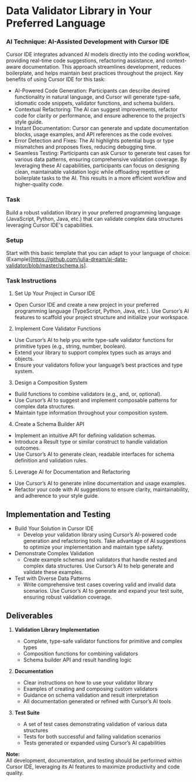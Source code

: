 # Data Validator Library in Your Preferred Language

### AI Technique: AI-Assisted Development with Cursor IDE

Cursor IDE integrates advanced AI models directly into the coding workflow, providing real-time code suggestions, refactoring assistance, and context-aware documentation. This approach streamlines development, reduces boilerplate, and helps maintain best practices throughout the project.
Key benefits of using Cursor IDE for this task:
- AI-Powered Code Generation: Participants can describe desired functionality in natural language, and Cursor will generate type-safe, idiomatic code snippets, validator functions, and schema builders.
- Contextual Refactoring: The AI can suggest improvements, refactor code for clarity or performance, and ensure adherence to the project’s style guide.
- Instant Documentation: Cursor can generate and update documentation blocks, usage examples, and API references as the code evolves.
- Error Detection and Fixes: The AI highlights potential bugs or type mismatches and proposes fixes, reducing debugging time.
- Seamless Testing: Participants can ask Cursor to generate test cases for various data patterns, ensuring comprehensive validation coverage.
By leveraging these AI capabilities, participants can focus on designing clean, maintainable validation logic while offloading repetitive or boilerplate tasks to the AI. This results in a more efficient workflow and higher-quality code.

### Task
Build a robust validation library in your preferred programming language (JavaScript, Python, Java, etc.) that can validate complex data structures leveraging Cursor IDE's capabilities.

### Setup

Start with this basic template that you can adapt to your language of choice: (Example)[https://github.com/julia-dream/ai-data-validator/blob/master/schema.js].

### Task Instructions

1. Set Up Your Project in Cursor IDE
  - Open Cursor IDE and create a new project in your preferred programming language (TypeScript, Python, Java, etc.). Use Cursor’s AI features to scaffold your project structure and initialize your workspace.
2. Implement Core Validator Functions
  - Use Cursor’s AI to help you write type-safe validator functions for primitive types (e.g., string, number, boolean).
  - Extend your library to support complex types such as arrays and objects.
  - Ensure your validators follow your language’s best practices and type system.
3. Design a Composition System
  - Build functions to combine validators (e.g., and, or, optional).
  - Use Cursor’s AI to suggest and implement composable patterns for complex data structures.
  - Maintain type information throughout your composition system.
4. Create a Schema Builder API
  - Implement an intuitive API for defining validation schemas.
  - Introduce a Result type or similar construct to handle validation outcomes.
  - Use Cursor’s AI to generate clean, readable interfaces for schema definition and validation rules.
5. Leverage AI for Documentation and Refactoring
  - Use Cursor’s AI to generate inline documentation and usage examples.
  - Refactor your code with AI suggestions to ensure clarity, maintainability, and adherence to your style guide.

## Implementation and Testing

- Build Your Solution in Cursor IDE
  - Develop your validation library using Cursor’s AI-powered code generation and refactoring tools. Take advantage of AI suggestions to optimize your implementation and maintain type safety.
- Demonstrate Complex Validation 
  - Create example schemas and validators that handle nested and complex data structures. Use Cursor’s AI to help generate and validate these examples.
- Test with Diverse Data Patterns
  - Write comprehensive test cases covering valid and invalid data scenarios. Use Cursor’s AI to generate and expand your test suite, ensuring robust validation coverage.

## Deliverables

1. **Validation Library Implementation**  
   - Complete, type-safe validator functions for primitive and complex types  
   - Composition functions for combining validators  
   - Schema builder API and result handling logic

2. **Documentation**  
   - Clear instructions on how to use your validator library  
   - Examples of creating and composing custom validators  
   - Guidance on schema validation and result interpretation  
   - All documentation generated or refined with Cursor’s AI tools

3. **Test Suite**  
   - A set of test cases demonstrating validation of various data structures  
   - Tests for both successful and failing validation scenarios  
   - Tests generated or expanded using Cursor’s AI capabilities

**Note:**  
All development, documentation, and testing should be performed within Cursor IDE, leveraging its AI features to maximize productivity and code quality.
